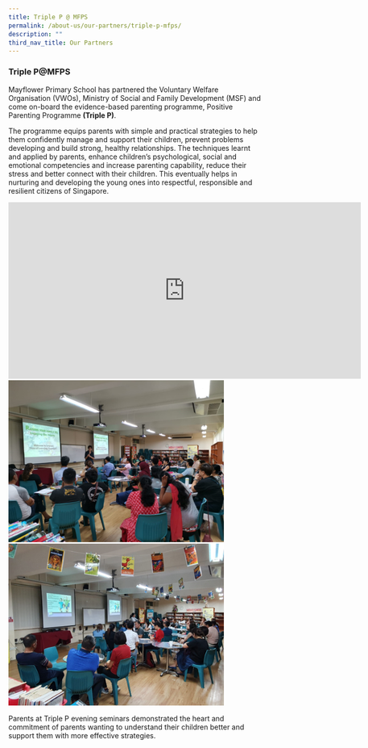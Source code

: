 ```yaml
---
title: Triple P @ MFPS
permalink: /about-us/our-partners/triple-p-mfps/
description: ""
third_nav_title: Our Partners
---
```

### **Triple P@MFPS**
Mayflower Primary School has partnered the Voluntary Welfare Organisation (VWOs), Ministry of Social and Family Development (MSF) and come on-board the evidence-based parenting programme, Positive Parenting Programme **(Triple P)**.

The programme equips parents with simple and practical strategies to help them confidently manage and support their children, prevent problems developing and build strong, healthy relationships. The techniques learnt and applied by parents, enhance children’s psychological, social and emotional competencies and increase parenting capability, reduce their stress and better connect with their children. This eventually helps in nurturing and developing the young ones into respectful, responsible and resilient citizens of Singapore.

<iframe width="700" height="350" src="https://www.youtube.com/embed/Fo8XE2yQStg" title="Positive Parenting Program (Singapore)" frameborder="0" allow="accelerometer; autoplay; clipboard-write; encrypted-media; gyroscope; picture-in-picture" allowfullscreen></iframe>

<img src="/images/triplep1.jpg" style="width:85%">

<img src="/images/triplep2.jpg" style="width:85%">

Parents at Triple P evening seminars demonstrated the heart and commitment of parents wanting to understand their children better and support them with more effective strategies.